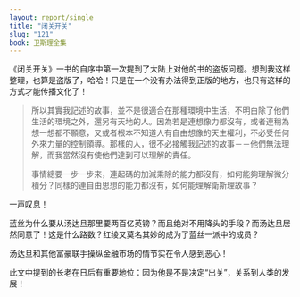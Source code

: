 ```yaml
---
layout: report/single
title: "闭关开关"
slug: "121"
book: 卫斯理全集
---
```


《闭关开关》一书的自序中第一次提到了大陆上对他的书的盗版问题。想到我这样整理，也算是盗版了，哈哈！只是在一个没有办法得到正版的地方，也只有这样的方式才能传播文化了！

>所以其實我記述的故事，並不是很適合在那種環境中生活，不明白除了他們生活的環境之外，還另有天地的人。因為若是連想像力都沒有，或者連稍為想一想都不願意，又或者根本不知道人有自由想像的天生權利，不必受任何外來力量的控制領導。那樣的人，很不必接觸我記述的故事－－他們無法理解，而我當然沒有使他們達到可以理解的責任。
>
>事情總要一步一步來，連起碼的加減乘除的能力都沒有，如何能夠理解微分積分？同樣的連自由思想的能力都沒有，如何能理解衛斯理故事？

一声叹息！

蓝丝为什么要从汤达旦那里要两百亿英镑？而且绝对不用降头的手段？而汤达旦居然同意了！这是什么路数？红绫又莫名其妙的成为了蓝丝一派中的成员？

汤达旦和其他富豪联手操纵金融市场的情节实在令人感到恶心！

此文中提到的长老在日后有重要地位：因为他是不是决定“出关”，关系到人类的发展！

